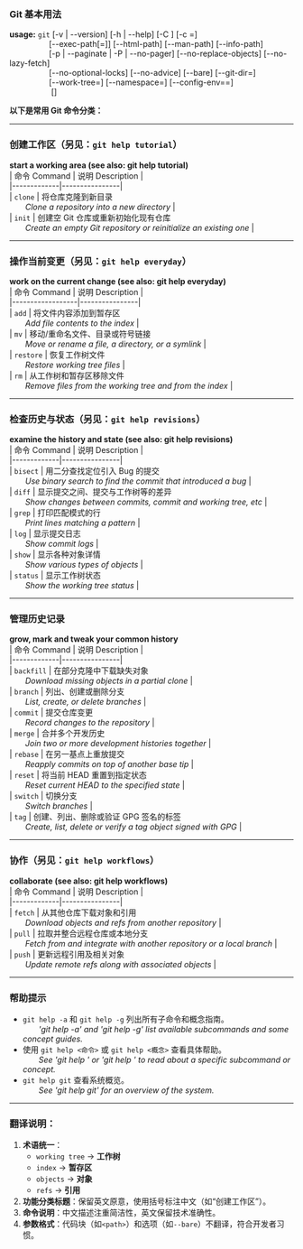 ### Git 基本用法  
**usage:** `git` [-v | --version] [-h | --help] [-C <path>] [-c <name>=<value>]  
     [--exec-path[=<path>]] [--html-path] [--man-path] [--info-path]  
     [-p | --paginate | -P | --no-pager] [--no-replace-objects] [--no-lazy-fetch]  
     [--no-optional-locks] [--no-advice] [--bare] [--git-dir=<path>]  
     [--work-tree=<path>] [--namespace=<name>] [--config-env=<name>=<envvar>]  
     <command> [<args>]  

**以下是常用 Git 命令分类：**  

---

### 创建工作区（另见：`git help tutorial`）  
**start a working area (see also: git help tutorial)**  
| 命令 Command | 说明 Description |  
|-------------|----------------|  
| `clone`     | 将仓库克隆到新目录  
  *Clone a repository into a new directory* |  
| `init`      | 创建空 Git 仓库或重新初始化现有仓库  
  *Create an empty Git repository or reinitialize an existing one* |  

---

### 操作当前变更（另见：`git help everyday`）  
**work on the current change (see also: git help everyday)**  
| 命令 Command      | 说明 Description |  
|------------------|----------------|  
| `add`            | 将文件内容添加到暂存区  
  *Add file contents to the index* |  
| `mv`             | 移动/重命名文件、目录或符号链接  
  *Move or rename a file, a directory, or a symlink* |  
| `restore`        | 恢复工作树文件  
  *Restore working tree files* |  
| `rm`             | 从工作树和暂存区移除文件  
  *Remove files from the working tree and from the index* |  

---

### 检查历史与状态（另见：`git help revisions`）  
**examine the history and state (see also: git help revisions)**  
| 命令 Command | 说明 Description |  
|-------------|----------------|  
| `bisect`    | 用二分查找定位引入 Bug 的提交  
  *Use binary search to find the commit that introduced a bug* |  
| `diff`      | 显示提交之间、提交与工作树等的差异  
  *Show changes between commits, commit and working tree, etc* |  
| `grep`      | 打印匹配模式的行  
  *Print lines matching a pattern* |  
| `log`       | 显示提交日志  
  *Show commit logs* |  
| `show`      | 显示各种对象详情  
  *Show various types of objects* |  
| `status`    | 显示工作树状态  
  *Show the working tree status* |  

---

### 管理历史记录  
**grow, mark and tweak your common history**  
| 命令 Command | 说明 Description |  
|-------------|----------------|  
| `backfill`  | 在部分克隆中下载缺失对象  
  *Download missing objects in a partial clone* |  
| `branch`    | 列出、创建或删除分支  
  *List, create, or delete branches* |  
| `commit`    | 提交仓库变更  
  *Record changes to the repository* |  
| `merge`     | 合并多个开发历史  
  *Join two or more development histories together* |  
| `rebase`    | 在另一基点上重放提交  
  *Reapply commits on top of another base tip* |  
| `reset`     | 将当前 HEAD 重置到指定状态  
  *Reset current HEAD to the specified state* |  
| `switch`    | 切换分支  
  *Switch branches* |  
| `tag`       | 创建、列出、删除或验证 GPG 签名的标签  
  *Create, list, delete or verify a tag object signed with GPG* |  

---

### 协作（另见：`git help workflows`）  
**collaborate (see also: git help workflows)**  
| 命令 Command | 说明 Description |  
|-------------|----------------|  
| `fetch`     | 从其他仓库下载对象和引用  
  *Download objects and refs from another repository* |  
| `pull`      | 拉取并整合远程仓库或本地分支  
  *Fetch from and integrate with another repository or a local branch* |  
| `push`      | 更新远程引用及相关对象  
  *Update remote refs along with associated objects* |  

---

### 帮助提示  
- `git help -a` 和 `git help -g` 列出所有子命令和概念指南。  
  *'git help -a' and 'git help -g' list available subcommands and some concept guides.*  
- 使用 `git help <命令>` 或 `git help <概念>` 查看具体帮助。  
  *See 'git help <command>' or 'git help <concept>' to read about a specific subcommand or concept.*  
- `git help git` 查看系统概览。  
  *See 'git help git' for an overview of the system.*  

---

### 翻译说明：
1. **术语统一**：  
   - `working tree` → **工作树**  
   - `index` → **暂存区**  
   - `objects` → **对象**  
   - `refs` → **引用**  
2. **功能分类标题**：保留英文原意，使用括号标注中文（如“创建工作区”）。  
3. **命令说明**：中文描述注重简洁性，英文保留技术准确性。  
4. **参数格式**：代码块（如`<path>`）和选项（如`--bare`）不翻译，符合开发者习惯。